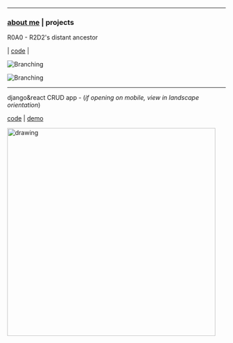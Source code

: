 * * *
### [about me](https://abradaric.me)   |   projects

R0A0 - R2D2's distant ancestor

| [code](https://github.com/abradaric/r0a0) |

![Branching](https://media.giphy.com/media/2zdnjNRZuZrx0Rp032/giphy.gif)

![Branching](https://media.giphy.com/media/csH44qW7iEgPsNEqt2/giphy.gif)

* * *

django&react CRUD app - (_if opening on mobile, view in landscape orientation_)

[code](https://github.com/abradaric/django_react_crud) | [demo](https://abradaric-django-react-demo.netlify.com/)

<!--![Branching](https://i.imgur.com/Cegsuoh.gif)-->
<!--<img src="https://i.imgur.com/Cegsuoh.gif" alt="drawing" width="480"/>-->
<img src="https://i.imgur.com/abcyWwD.gif" alt="drawing" width="480"/>

